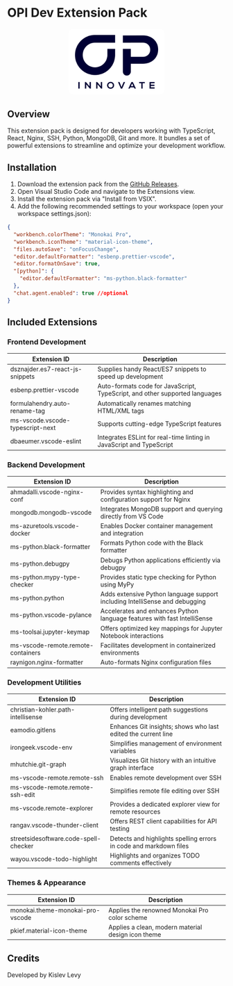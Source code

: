 # OPI Dev Extension Pack

<div style="text-align: center; margin: 20px 0;">
  <img src="icon.png" alt="OPI Icon" width="200" style="background-color: white; padding: 10px; display: inline-block; border-radius: 10px;">
</div>

## Overview

This extension pack is designed for developers working with TypeScript, React, Nginx, SSH, Python, MongoDB, Git and more. It bundles a set of powerful extensions to streamline and optimize your development workflow.

## Installation

1. Download the extension pack from the [GitHub Releases](https://github.com/kislev-opi/opi-dev-extension-pack/releases/latest).
2. Open Visual Studio Code and navigate to the Extensions view.
3. Install the extension pack via "Install from VSIX".
4. Add the following recommended settings to your workspace (open your workspace settings.json):

```json
{
  "workbench.colorTheme": "Monokai Pro",
  "workbench.iconTheme": "material-icon-theme",
  "files.autoSave": "onFocusChange",
  "editor.defaultFormatter": "esbenp.prettier-vscode",
  "editor.formatOnSave": true,
  "[python]": {
    "editor.defaultFormatter": "ms-python.black-formatter"
  },
  "chat.agent.enabled": true //optional
}
```

## Included Extensions

### Frontend Development

| Extension ID                     | Description                                                                 |
| -------------------------------- | --------------------------------------------------------------------------- |
| dsznajder.es7-react-js-snippets  | Supplies handy React/ES7 snippets to speed up development                   |
| esbenp.prettier-vscode           | Auto-formats code for JavaScript, TypeScript, and other supported languages |
| formulahendry.auto-rename-tag    | Automatically renames matching HTML/XML tags                                |
| ms-vscode.vscode-typescript-next | Supports cutting-edge TypeScript features                                   |
| dbaeumer.vscode-eslint           | Integrates ESLint for real-time linting in JavaScript and TypeScript        |

### Backend Development

| Extension ID                       | Description                                                                 |
| ---------------------------------- | --------------------------------------------------------------------------- |
| ahmadalli.vscode-nginx-conf        | Provides syntax highlighting and configuration support for Nginx            |
| mongodb.mongodb-vscode             | Integrates MongoDB support and querying directly from VS Code               |
| ms-azuretools.vscode-docker        | Enables Docker container management and integration                         |
| ms-python.black-formatter          | Formats Python code with the Black formatter                                |
| ms-python.debugpy                  | Debugs Python applications efficiently via debugpy                          |
| ms-python.mypy-type-checker        | Provides static type checking for Python using MyPy                         |
| ms-python.python                   | Adds extensive Python language support including IntelliSense and debugging |
| ms-python.vscode-pylance           | Accelerates and enhances Python language features with fast IntelliSense    |
| ms-toolsai.jupyter-keymap          | Offers optimized key mappings for Jupyter Notebook interactions             |
| ms-vscode-remote.remote-containers | Facilitates development in containerized environments                       |
| raynigon.nginx-formatter           | Auto-formats Nginx configuration files                                      |

### Development Utilities

| Extension ID                          | Description                                                       |
| ------------------------------------- | ----------------------------------------------------------------- |
| christian-kohler.path-intellisense    | Offers intelligent path suggestions during development            |
| eamodio.gitlens                       | Enhances Git insights; shows who last edited the current line     |
| irongeek.vscode-env                   | Simplifies management of environment variables                    |
| mhutchie.git-graph                    | Visualizes Git history with an intuitive graph interface          |
| ms-vscode-remote.remote-ssh           | Enables remote development over SSH                               |
| ms-vscode-remote.remote-ssh-edit      | Simplifies remote file editing over SSH                           |
| ms-vscode.remote-explorer             | Provides a dedicated explorer view for remote resources           |
| rangav.vscode-thunder-client          | Offers REST client capabilities for API testing                   |
| streetsidesoftware.code-spell-checker | Detects and highlights spelling errors in code and markdown files |
| wayou.vscode-todo-highlight           | Highlights and organizes TODO comments effectively                |

### Themes & Appearance

| Extension ID                     | Description                                        |
| -------------------------------- | -------------------------------------------------- |
| monokai.theme-monokai-pro-vscode | Applies the renowned Monokai Pro color scheme      |
| pkief.material-icon-theme        | Applies a clean, modern material design icon theme |

## Credits

Developed by Kislev Levy
